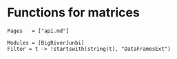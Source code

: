 # Functions for matrices

```@index
Pages   = ["api.md"]
```

```@autodocs
Modules = [BigRiverJunbi]
Filter = t -> !startswith(string(t), "DataFramesExt")
```
